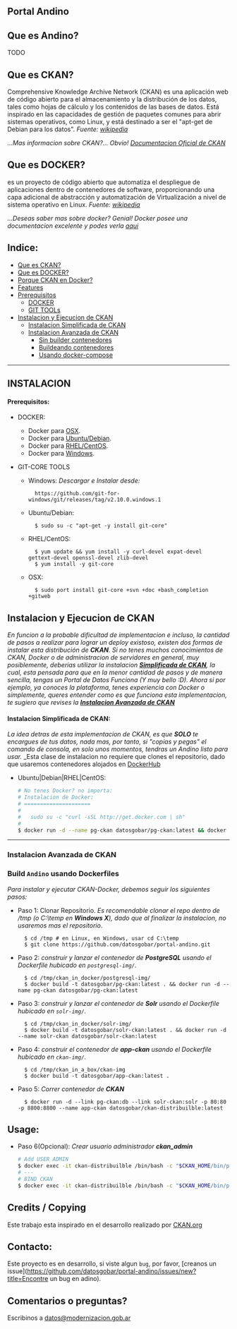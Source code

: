 Portal Andino
------------
## Que es Andino?

TODO

## Que es CKAN?
Comprehensive Knowledge Archive Network (CKAN) es una aplicación web de código abierto para el almacenamiento y la distribución de los datos, tales como hojas de cálculo y los contenidos de las bases de datos. Está inspirado en las capacidades de gestión de paquetes comunes para abrir sistemas operativos, como Linux, y está destinado a ser el "apt-get de Debian para los datos". _Fuente: [wikipedia](https://es.wikipedia.org/wiki/CKAN)_

_...Mas informacion sobre CKAN?... Obvio! [Documentacion Oficial de CKAN](http://docs.ckan.org/en/latest/)_

## Que es DOCKER?
es un proyecto de código abierto que automatiza el despliegue de aplicaciones dentro de contenedores de software, proporcionando una capa adicional de abstracción y automatización de Virtualización a nivel de sistema operativo en Linux. _Fuente: [wikipedia](https://es.wikipedia.org/wiki/Docker_(software))_

_...Deseas saber mas sobre docker? Genial! Docker posee una documentacion excelente y podes verla [aqui](https://docs.docker.com/)_

Indice:
------
+ [Que es CKAN?](#que-es-ckan)
+ [Que es DOCKER?](#que-es-docker)
+ [Porque CKAN en Docker?](#porque-ckan-en-docker)
+ [Features](#features)
+ [Prerequisitos](#prerequisitos)
    + [DOCKER](#docker)
    + [GIT TOOLs](#git-tools)
+ [Instalacion y Ejecucion de CKAN](#instalacion-y-ejecucion-de-ckan)
    + [Instalacion Simplificada de CKAN](#instalacion-simplificada-de-ckan)
    + [Instalacion Avanzada de CKAN](#instalacion-avanzada-de-ckan)
    	+ [Sin builder contenedores](#instalacion-de-ckan-con-contenedores-de-docker-ya-buildeados)
    	+ [Buildeando contenedores](#instalacion-de-ckan-con-contenedores-de-docker-ya-buildeados)
    	+ [Usando docker-compose](#instalacion-de-ckan-con-docker-compose)

---




INSTALACION
-----------
#### Prerequisitos:

+ DOCKER:
	+ Docker para [OSX](https://docs.docker.com/docker-for-mac).
	+ Docker para [Ubuntu/Debian](https://github.com/JoseSalgado1024/ckan_in_docker/blob/master/aux-docs/docker_Ubuntu-Debian.md).
	+ Docker para [RHEL/CentOS](https://github.com/JoseSalgado1024/ckan_in_docker/blob/master/aux-docs/docker_rhel-centos.md).
	+ Docker para [Windows](https://docs.docker.com/engine/installation/windows).


+ GIT-CORE TOOLS
	+ Windows:
	_Descargar e Instalar desde:_

			https://github.com/git-for-windows/git/releases/tag/v2.10.0.windows.1

	+ Ubuntu/Debian:

			$ sudo su -c "apt-get -y install git-core"

	+ RHEL/CentOS:

			$ yum update && yum install -y curl-devel expat-devel gettext-devel openssl-devel zlib-devel
			$ yum install -y git-core

	+ OSX:

		    $ sudo port install git-core +svn +doc +bash_completion +gitweb

Instalacion y Ejecucion de CKAN
-------------------------------
_En funcion a la probable dificultad de implementacion e incluso, la cantidad de pasos a realizar para lograr un deploy existoso, existen dos formas de instalar esta distribución de **CKAN**. Si no tenes muchos conocimientos de CKAN, Docker o de administracion de servidores en general, muy posiblemente, deberias utilizar la instalacion **[Simplificada  de CKAN](#instalacion-simplificada-de-ckan)**, la cual, esta pensada para que en la menor cantidad de pasos y de manera sencilla, tengas un Portal de Datos Funciona (Y muy bello :D). Ahora si por ejemplo, ya conoces la plataforma, tenes experiencia con Docker o simplemente, queres entender como es que funciona esta implementacion, te sugiero que revises la **[Instalacion Avanzada de CKAN](#instalacion-avanzada-de-ckan)**_


#### Instalacion Simplificada de CKAN:

_La idea detras de esta implementacion de CKAN, es que **SOLO** te encargues de tus datos, nada mas, por tanto, si "copias y pegas" el comando de consola, en solo unos momentos, tendras un Andino listo para usar._
_Esta clase de instalacion no requiere que clones el repositorio, dado que usaremos contenedores alojados en [DockerHub](https://hub.docker.com/r/datosgobar)

+ Ubuntu|Debian|RHEL|CentOS:
	```bash
	# No tenes Docker? no importa:
	# Instalacion de Docker:
	# =====================
	#
	# 	sudo su -c "curl -sSL http://get.docker.com | sh"
	#
	$ docker run -d --name pg-ckan datosgobar/pg-ckan:latest && docker run -d --name solr-ckan datosgobar/solr-ckan:latest && docker run -d --name  app-ckan -p 80:80 -p 8800:8800 --link pg-ckan:db --link solr-ckan:solr datosgobar/app-ckan:latest
	```
---

### Instalacion Avanzada de CKAN
### Build `Andino` usando Dockerfiles

_Para instalar y ejecutar CKAN-Docker, debemos seguir los siguientes pasos:_

+ Paso 1: Clonar Repositorio. 
_Es recomendable clonar el repo dentro de /tmp (o C:\temp en **Windows X**), dado que al finalizar la instalacion, no usaremos mas el repositorio_.
		
		$ cd /tmp # en Linux, en Windows, usar cd C:\temp
		$ git clone https://github.com/datosgobar/portal-andino.git

+ Paso 2: _construir y lanzar el contenedor de **PostgreSQL** usando el Dockerfile hubicado en `postgresql-img/`._ 

		$ cd /tmp/ckan_in_docker/postgresql-img/
		$ docker build -t datosgobar/pg-ckan:latest . && docker run -d --name pg-ckan datosgobar/pg-ckan:latest


+ Paso 3: _construir y lanzar el contenedor de **Solr** usando el Dockerfile hubicado en `solr-img/`._

		$ cd /tmp/ckan_in_docker/solr-img/ 
		$ docker build -t datosgobar/solr-ckan:latest . && docker run -d  --name solr-ckan datosgobar/solr-ckan:latest

+ Paso 4: _construir el contenedor de **app-ckan** usando el Dockerfile hubicado en `ckan-img/`._

		$ cd /tmp/ckan_in_a_box/ckan-img
		$ docker build -t datosgobar/app-ckan:latest .

+ Paso 5: _Correr contenedor  de **CKAN**_
		
		$ docker run -d --link pg-ckan:db --link solr-ckan:solr -p 80:80 -p 8800:8800 --name app-ckan datosgobar/ckan-distribuilble:latest
Usage:
-----
+ Paso 6(Opcional): _Crear usuario administrador **ckan_admin**_
	```bash		
	# Add USER ADMIN
	$ docker exec -it ckan-distribuilble /bin/bash -c "$CKAN_HOME/bin/paster --plugin=ckan sysadmin add ckan_admin -c /etc/ckan/default/production.ini"
	# ---
	# BIND CKAN
	$ docker exec -it ckan-distribuilble /bin/bash -c "$CKAN_HOME/bin/paster --plugin=ckan config-tool /etc/ckan/default/production.ini -e 'ckan.site_url = http://tu_dominio.com.ar' 'ckan.datapusher.url = http://tu_dominio.com.ar:8800'"
	```

Credits / Copying
---
Este trabajo esta inspirado en el desarrollo realizado por [CKAN.org](https://github.com/ckan/ckan/)

Contacto:
---
Este proyecto es en desarrollo, si viste algun `bug`, por favor, [creanos un issue](https://github.com/datosgobar/portal-andino/issues/new?title=Encontre un bug en adino).

Comentarios o preguntas?
---
Escribinos a [datos@modernizacion.gob.ar](mailto:datos@modernizacion.gob.ar)
